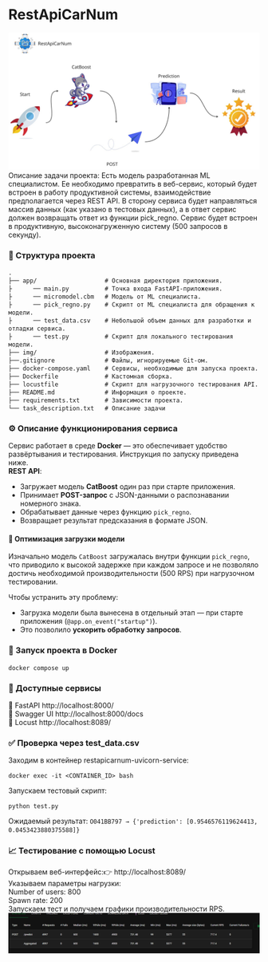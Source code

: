 # RestApiCarNum
![avatar](/img/api_avatar.jpg)
Описание задачи проекта:
Есть модель разработанная ML специалистом. 
Ее необходимо превратить в веб-сервис, 
который будет встроен в работу продуктивной системы, взаимодействие предполагается через REST API. 
В сторону сервиса будет направляться массив данных (как указано в тестовых данных), 
а в ответ сервис должен возвращать ответ из функции pick_regno. 
Сервис будет встроен в продуктивную, высоконагруженную систему (500 запросов в секунду).

### 📁 Структура проекта  
```
.
├── app/                   # Основная директория приложения.
├      ── main.py          # Точка входа FastAPI-приложения.
├      ── micromodel.cbm   # Модель от ML специалиста.
├      ── pick_regno.py    # Скрипт от ML специалиста для обращения к модели.
├      ── test_data.csv    # Небольшой объем данных для разработки и отладки сервиса.
├      ── test.py          # Скрипт для локального тестирования модели.
├── img/                   # Изображения.
├──.gitignore              # Файлы, игнорируемые Git-ом.
├── docker-compose.yaml    # Сервисы, необходимые для запуска проекта.
├── Dockerfile             # Кастомная сборка.
├── locustfile             # Скрипт для нагрузочного тестирования API.
├── README.md              # Информация о проекте.
├── requirements.txt       # Зависимости проекта.
└── task_description.txt   # Описание задачи
```

### ⚙️ Описание функционирования сервиса
Сервис работает в среде **Docker** — это обеспечивает удобство развёртывания и тестирования. Инструкция по запуску приведена ниже.  
**REST API**:
- Загружает модель **CatBoost** один раз при старте приложения.
- Принимает **POST-запрос** с JSON-данными о распознавании номерного знака.
- Обрабатывает данные через функцию `pick_regno`.
- Возвращает результат предсказания в формате JSON.

#### 🔄 Оптимизация загрузки модели
Изначально модель `CatBoost` загружалась внутри функции `pick_regno`, что приводило к высокой задержке при каждом запросе и не позволяло достичь необходимой производительности (500 RPS) при нагрузочном тестировании.

Чтобы устранить эту проблему:
- Загрузка модели была вынесена в отдельный этап — при старте приложения (`@app.on_event("startup")`).
- Это позволило **ускорить обработку запросов**.

### 🚀 Запуск проекта в Docker
~~~
docker compose up
~~~

### 📡 Доступные сервисы  
🔧 FastAPI    http://localhost:8000/	  
📘 Swagger UI http://localhost:8000/docs	  
🐍 Locust	  http://localhost:8089/  

### ✅ Проверка через test_data.csv
Заходим в контейнер restapicarnum-uvicorn-service:
~~~
docker exec -it <CONTAINER_ID> bash
~~~
Запускаем тестовый скрипт:
~~~
python test.py
~~~
Ожидаемый результат: `О041ВВ797 → {'prediction': [0.9546576119624413, 0.0453423880375588]}`

### 📈 Тестирование с помощью Locust  
Открываем веб-интерфейс:👉 http://localhost:8089/  
Указываем параметры нагрузки:  
Number of users: 800  
Spawn rate: 200  
Запускаем тест и получаем графики производительности RPS.
![RPS](/img/locust_test.png)

